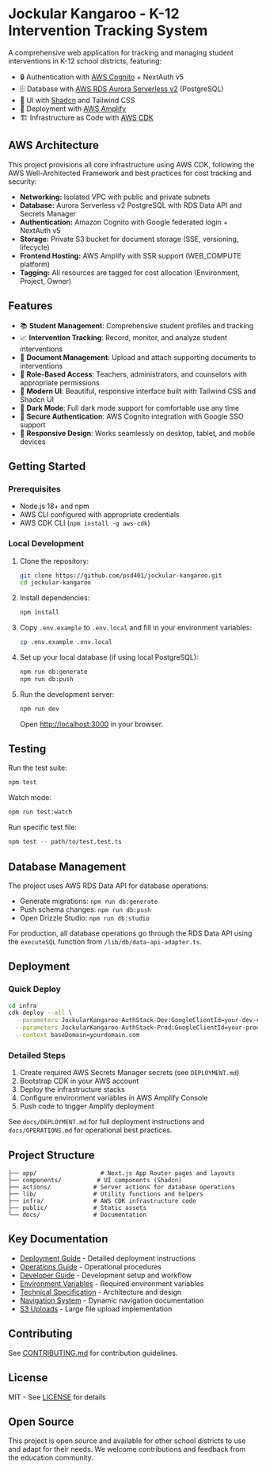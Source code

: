 # Jockular Kangaroo - K-12 Intervention Tracking System

A comprehensive web application for tracking and managing student interventions in K-12 school districts, featuring:

- 🔒 Authentication with [AWS Cognito](https://aws.amazon.com/cognito/) + NextAuth v5
- 🗄️ Database with [AWS RDS Aurora Serverless v2](https://aws.amazon.com/rds/aurora/) (PostgreSQL)
- 🎨 UI with [Shadcn](https://ui.shadcn.com) and Tailwind CSS
- 🚀 Deployment with [AWS Amplify](https://aws.amazon.com/amplify)
- 🏗️ Infrastructure as Code with [AWS CDK](https://aws.amazon.com/cdk/)

## AWS Architecture

This project provisions all core infrastructure using AWS CDK, following the AWS Well-Architected Framework and best practices for cost tracking and security:

- **Networking:** Isolated VPC with public and private subnets
- **Database:** Aurora Serverless v2 PostgreSQL with RDS Data API and Secrets Manager
- **Authentication:** Amazon Cognito with Google federated login + NextAuth v5
- **Storage:** Private S3 bucket for document storage (SSE, versioning, lifecycle)
- **Frontend Hosting:** AWS Amplify with SSR support (WEB_COMPUTE platform)
- **Tagging:** All resources are tagged for cost allocation (Environment, Project, Owner)

## Features

- 📚 **Student Management**: Comprehensive student profiles and tracking
- 📈 **Intervention Tracking**: Record, monitor, and analyze student interventions
- 📄 **Document Management**: Upload and attach supporting documents to interventions
- 👥 **Role-Based Access**: Teachers, administrators, and counselors with appropriate permissions
- 🎨 **Modern UI**: Beautiful, responsive interface built with Tailwind CSS and Shadcn UI
- 🌙 **Dark Mode**: Full dark mode support for comfortable use any time
- 🔐 **Secure Authentication**: AWS Cognito integration with Google SSO support
- 📱 **Responsive Design**: Works seamlessly on desktop, tablet, and mobile devices

## Getting Started

### Prerequisites

- Node.js 18+ and npm
- AWS CLI configured with appropriate credentials
- AWS CDK CLI (`npm install -g aws-cdk`)

### Local Development

1. Clone the repository:
   ```bash
   git clone https://github.com/psd401/jockular-kangaroo.git
   cd jockular-kangaroo
   ```

2. Install dependencies:
   ```bash
   npm install
   ```

3. Copy `.env.example` to `.env.local` and fill in your environment variables:
   ```bash
   cp .env.example .env.local
   ```

4. Set up your local database (if using local PostgreSQL):
   ```bash
   npm run db:generate
   npm run db:push
   ```

5. Run the development server:
   ```bash
   npm run dev
   ```

   Open [http://localhost:3000](http://localhost:3000) in your browser.

## Testing

Run the test suite:
```bash
npm test
```

Watch mode:
```bash
npm run test:watch
```

Run specific test file:
```bash
npm test -- path/to/test.test.ts
```

## Database Management

The project uses AWS RDS Data API for database operations:

- Generate migrations: `npm run db:generate`
- Push schema changes: `npm run db:push`
- Open Drizzle Studio: `npm run db:studio`

For production, all database operations go through the RDS Data API using the `executeSQL` function from `/lib/db/data-api-adapter.ts`.

## Deployment

### Quick Deploy

```bash
cd infra
cdk deploy --all \
  --parameters JockularKangaroo-AuthStack-Dev:GoogleClientId=your-dev-client-id \
  --parameters JockularKangaroo-AuthStack-Prod:GoogleClientId=your-prod-client-id \
  --context baseDomain=yourdomain.com
```

### Detailed Steps

1. Create required AWS Secrets Manager secrets (see `DEPLOYMENT.md`)
2. Bootstrap CDK in your AWS account
3. Deploy the infrastructure stacks
4. Configure environment variables in AWS Amplify Console
5. Push code to trigger Amplify deployment

See `docs/DEPLOYMENT.md` for full deployment instructions and `docs/OPERATIONS.md` for operational best practices.

## Project Structure

```
├── app/                  # Next.js App Router pages and layouts
├── components/          # UI components (Shadcn)
├── actions/            # Server actions for database operations
├── lib/                # Utility functions and helpers
├── infra/              # AWS CDK infrastructure code
├── public/             # Static assets
└── docs/               # Documentation
```

## Key Documentation

- [Deployment Guide](./docs/DEPLOYMENT.md) - Detailed deployment instructions
- [Operations Guide](./docs/OPERATIONS.md) - Operational procedures
- [Developer Guide](./DEVELOPER_GUIDE.md) - Development setup and workflow
- [Environment Variables](./docs/ENVIRONMENT_VARIABLES.md) - Required environment variables
- [Technical Specification](./docs/SPECIFICATION.md) - Architecture and design
- [Navigation System](./docs/navigation.md) - Dynamic navigation documentation
- [S3 Uploads](./docs/project-plan-s3-large-uploads.md) - Large file upload implementation

## Contributing

See [CONTRIBUTING.md](./CONTRIBUTING.md) for contribution guidelines.

## License

MIT - See [LICENSE](./LICENSE) for details

## Open Source

This project is open source and available for other school districts to use and adapt for their needs. We welcome contributions and feedback from the education community.